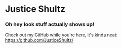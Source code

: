 # Justice Shultz

### Oh hey look stuff actually shows up!

Check out my GitHub while you're here, it's kinda neat: https://github.com/JusticeShultz/
